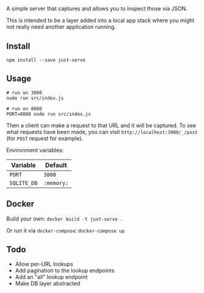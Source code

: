 #

A simple server that captures and allows you to inspect those via JSON.

This is intended to be a layer added into a local app stack where you might not really need another application running.

## Install

```
npm install --save just-serve
```

## Usage

```
# run on 3000
node run src/index.js

# run on 8080
PORT=8080 node run src/index.js
```

Then a client can make a request to that URL and it will be captured. To see what requests have been made, you can visit `http://localhost:3000/_/post` (for `POST` request for example).

Environment variables:

| Variable | Default |
| -------- | ------- |
| `PORT` | `3000` |
| `SQLITE_DB` | `:memory:` |

## Docker

Build your own: `docker build -t just-serve .`

Or run it via `docker-compose`: `docker-compose up`

## Todo

* Allow per-URL lookups
* Add pagination to the lookup endpoints
* Add an "all" lookup endpoint
* Make DB layer abstracted
